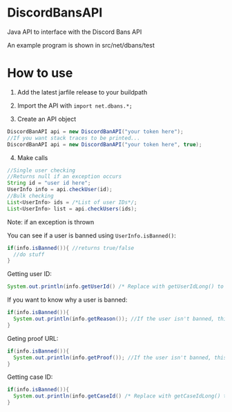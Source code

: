 # DiscordBansAPI
Java API to interface with the Discord Bans API

An example program is shown in src/net/dbans/test

# How to use

1. Add the latest jarfile release to your buildpath

2. Import the API with `import net.dbans.*;`

3. Create an API object 
```java
DiscordBanAPI api = new DiscordBanAPI("your token here");
//If you want stack traces to be printed...
DiscordBanAPI api = new DiscordBanAPI("your token here", true);
```
4. Make calls
```java
//Single user checking
//Returns null if an exception occurs
String id = "user id here";
UserInfo info = api.checkUser(id);
//Bulk checking
List<UserInfo> ids = /*List of user IDs*/;
List<UserInfo> list = api.checkUsers(ids);
```
Note: if an exception is thrown 

You can see if a user is banned using `UserInfo.isBanned()`:
```java
if(info.isBanned()){ //returns true/false
  //do stuff
}
```
Getting user ID:
```java
System.out.println(info.getUserId() /* Replace with getUserIdLong() to return a long */
```
If you want to know why a user is banned:
```java
if(info.isBanned()){
  System.out.println(info.getReason()); //If the user isn't banned, this will throw an IllegalStateException
}
```
Geting proof URL:
```java
if(info.isBanned()){
  System.out.println(info.getProof()); //If the user isn't banned, this will throw an IllegalStateException
}
```
Getting case ID:
```java
if(info.isBanned()){
  System.out.println(info.getCaseId() /* Replace with getCaseIdLong() to return a long */); //If the user isn't banned, this will throw an IllegalStateException
}
```
